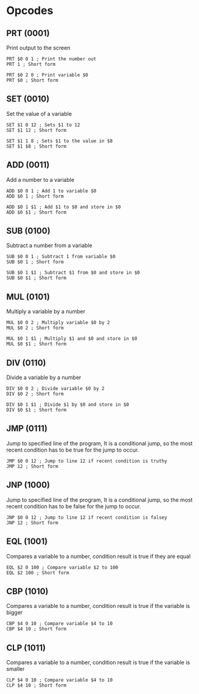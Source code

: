 # Opcodes
## PRT (0001)
Print output to the screen

```
PRT $0 0 1 ; Print the number out
PRT 1 ; Short form

PRT $0 2 0 ; Print variable $0
PRT $0 ; Short form
```

## SET (0010)
Set the value of a variable

```
SET $1 0 12 ; Sets $1 to 12
SET $1 12 ; Short form

SET $1 1 8 ; Sets $1 to the value in $8
SET $1 $8 ; Short form
```

## ADD (0011)
Add a number to a variable

```
ADD $0 0 1 ; Add 1 to variable $0
ADD $0 1 ; Short form

ADD $0 1 $1 ; Add $1 to $0 and store in $0
ADD $0 $1 ; Short form
```

## SUB (0100)
Subtract a number from a variable

```
SUB $0 0 1 ; Subtract 1 from variable $0
SUB $0 1 ; Short form

SUB $0 1 $1 ; Subtract $1 from $0 and store in $0
SUB $0 $1 ; Short form
```

## MUL (0101)
Multiply a variable by a number

```
MUL $0 0 2 ; Multiply variable $0 by 2
MUL $0 2 ; Short form

MUL $0 1 $1 ; Multiply $1 and $0 and store in $0
MUL $0 $1 ; Short form
```

## DIV (0110)
Divide a variable by a number

```
DIV $0 0 2 ; Divide variable $0 by 2
DIV $0 2 ; Short form

DIV $0 1 $1 ; Divide $1 by $0 and store in $0
DIV $0 $1 ; Short form
```

## JMP (0111)
Jump to specified line of the program, It is a conditional jump, so the most recent condition has to be true for the jump to occur.

```
JMP $0 0 12 ; Jump to line 12 if recent condition is truthy
JMP 12 ; Short form
```

## JNP (1000)
Jump to specified line of the program, It is a conditional jump, so the most recent condition has to be false for the jump to occur.

```
JNP $0 0 12 ; Jump to line 12 if recent condition is falsey
JNP 12 ; Short form
```

## EQL (1001)
Compares a variable to a number, condition result is true if they are equal

```
EQL $2 0 100 ; Compare variable $2 to 100
EQL $2 100 ; Short form
```

## CBP (1010)
Compares a variable to a number, condition result is true if the variable is bigger

```
CBP $4 0 10 ; Compare variable $4 to 10
CBP $4 10 ; Short form
```

## CLP (1011)
Compares a variable to a number, condition result is true if the variable is smaller

```
CLP $4 0 10 ; Compare variable $4 to 10
CLP $4 10 ; Short form
```
